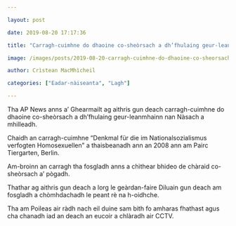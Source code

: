 ```yaml
---

layout: post

date: 2019-08-20 17:17:36

title: "Carragh-cuimhne do dhaoine co-sheòrsach a dh’fhulaing geur-leanmhainn nan Nàsach air a mhilleadh"

image: /images/posts/2019-08-20-carragh-cuimhne-do-dhaoine-co-sheorsach-a-dh-fhulaing-geur-leanmhainn-nan-nasach-air-a-mhilleadh-scaled.webp

author: Crìstean MacMhìcheil

categories: ["Eadar-nàiseanta", "Lagh"]

---
```


Tha AP News anns a’ Ghearmailt ag aithris gun deach carragh-cuimhne do dhaoine co-sheòrsach a dh’fhulaing geur-leanmhainn nan Nàsach a mhilleadh.

Chaidh an carragh-cuimhne “Denkmal für die im Nationalsozialismus verfogten Homosexuellen” a thaisbeanadh ann an 2008 ann am Pairc Tiergarten, Berlin.

Am-broinn an carragh tha fosgladh anns a chìthear bhideo de chàraid co-sheòrsach a’ pògadh.

Thathar ag aithris gun deach a lorg le geàrdan-faire Diluain gun deach am fosgladh a chòmhdachadh le peant rè na h-oidhche.

Tha am Poileas air ràdh nach eil duine sam bith fo amharas fhathast agus cha chanadh iad an deach an eucoir a chlàradh air CCTV.
